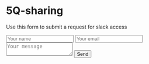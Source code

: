 # 5Q-sharing
Use this form to submit a request for slack access

<form id="contactform" action="//formspree.io/your@email.com" method="POST">
    <input type="text" name="name" placeholder="Your name">
    <input type="email" name="_replyto" placeholder="Your email">
    <textarea name="message" placeholder="Your message"></textarea>
    <input type="submit" value="Send">
</form>
